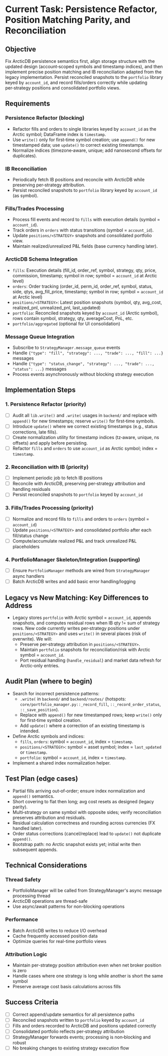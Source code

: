 # Current Task: Persistence Refactor, Position Matching Parity, and Reconciliation

## Objective
Fix ArcticDB persistence semantics first, align storage structure with the updated design (account‑scoped symbols and timestamp indices), and then implement precise position matching and IB reconciliation adapted from the legacy implementation. Persist reconciled snapshots to the `portfolio` library keyed by `account_id`, and record fills/orders correctly while updating per‑strategy positions and consolidated portfolio views.

## Requirements

### Persistence Refactor (blocking)
- Refactor fills and orders to single libraries keyed by `account_id` as the Arctic symbol; DataFrame index is `timestamp`.
- Use `write()` only for first‑time symbol creation; use `append()` for new timestamped data; use `update()` to correct existing timestamps.
- Normalize indices (timezone‑aware, unique; add nanosecond offsets for duplicates).

### IB Reconciliation
- Periodically fetch IB positions and reconcile with ArcticDB while preserving per‑strategy attribution.
- Persist reconciled snapshots to `portfolio` library keyed by `account_id` (as symbol).

### Fills/Trades Processing
- Process fill events and record to `fills` with execution details (symbol = `account_id`).
- Track orders in `orders` with status transitions (symbol = `account_id`).
- Update `positions/<STRATEGY>` snapshots and consolidated portfolio view.
- Maintain realized/unrealized P&L fields (base currency handling later).

### ArcticDB Schema Integration
- `fills`: Execution details (fill_id, order_ref, symbol, strategy, qty, price, commission, timestamp; symbol in row; symbol = `account_id` at Arctic level)
- `orders`: Order tracking (order_id, perm_id, order_ref, symbol, status, side, qtys, avg_fill_price, timestamp; symbol in row; symbol = `account_id` at Arctic level)
- `positions/<STRATEGY>`: Latest position snapshots (symbol, qty, avg_cost, realized_pnl, unrealized_pnl, last_updated)
- `portfolio`: Reconciled snapshots keyed by `account_id` (Arctic symbol), rows contain symbol, strategy, qty, averageCost, PnL, etc.
- `portfolio/aggregated` (optional for UI consolidation)

### Message Queue Integration
- Subscribe to `StrategyManager.message_queue` events
- Handle `{"type": "fill", "strategy": ..., "trade": ..., "fill": ...}` messages
- Handle `{"type": "status_change", "strategy": ..., "trade": ..., "status": ...}` messages
- Process events asynchronously without blocking strategy execution

## Implementation Steps

### 1. Persistence Refactor (priority)
- [ ] Audit all `lib.write()` and `.write(` usages in `backend/` and replace with `append()` for new timestamps; reserve `write()` for first‑time symbols.
- [ ] Introduce `update()` where we correct existing timestamps (e.g., status corrections, late fills).
- [ ] Create normalization utility for timestamp indices (tz‑aware, unique, ns offsets) and apply before persisting.
- [ ] Refactor `fills` and `orders` to use `account_id` as Arctic symbol; index = `timestamp`.

### 2. Reconciliation with IB (priority)
- [ ] Implement periodic job to fetch IB positions
- [ ] Reconcile with ArcticDB, preserving per‑strategy attribution and handling residuals
- [ ] Persist reconciled snapshots to `portfolio` keyed by `account_id`

### 3. Fills/Trades Processing (priority)
- [ ] Normalize and record fills to `fills` and orders to `orders` (symbol = `account_id`)
- [ ] Update `positions/<STRATEGY>` and consolidated portfolio after each fill/status change
- [ ] Compute/accumulate realized P&L and track unrealized P&L placeholders

### 4. PortfolioManager Skeleton/Integration (supporting)
- [ ] Ensure `PortfolioManager` methods are wired from `StrategyManager` async handlers
- [ ] Batch ArcticDB writes and add basic error handling/logging

## Legacy vs New Matching: Key Differences to Address
- Legacy stores `portfolio` with Arctic symbol = `account_id`, appends snapshots, and computes residual rows when IB qty != sum of strategy rows. New code currently writes per‑strategy positions under `positions/<STRATEGY>` and uses `write()` in several places (risk of overwrite). We will:
  - Preserve per‑strategy attribution in `positions/<STRATEGY>`.
  - Maintain `portfolio` snapshots for reconciliation/risk with Arctic symbol = `account_id`.
  - Port residual handling (`handle_residual`) and market data refresh for Arctic‑only entries.

## Audit Plan (where to begin)
- Search for incorrect persistence patterns:
  - `.write(` in `backend/` and `backend/routes/` (hotspots: `core/portfolio_manager.py::_record_fill`, `::_record_order_status`, `::_save_position`).
  - Replace with `append()` for new timestamped rows; keep `write()` only for first‑time symbol creation.
  - Add `update()` where a correction of an existing timestamp is intended.
- Define Arctic symbols and indices:
  - `fills`, `orders`: symbol = `account_id`, index = `timestamp`.
  - `positions/<STRATEGY>`: symbol = asset symbol; index = `last_updated` or `timestamp`.
  - `portfolio`: symbol = `account_id`, index = `timestamp`.
- Implement a shared index normalization helper.

## Test Plan (edge cases)
- Partial fills arriving out‑of‑order; ensure index normalization and `append()` semantics.
- Short covering to flat then long; avg cost resets as designed (legacy parity).
- Multi‑strategy on same symbol with opposite sides; verify reconciliation preserves attribution and residuals.
- Residual calculation correctness and rounding across currencies (FX handled later).
- Order status corrections (cancel/replace) lead to `update()` not duplicate `append()`.
- Bootstrap path: no Arctic snapshot exists yet; initial write then subsequent appends.

## Technical Considerations

### Thread Safety
- PortfolioManager will be called from StrategyManager's async message processing thread
- ArcticDB operations are thread-safe
- Use async/await patterns for non-blocking operations

### Performance
- Batch ArcticDB writes to reduce I/O overhead
- Cache frequently accessed position data
- Optimize queries for real-time portfolio views

### Attribution Logic
- Maintain per-strategy position attribution even when net broker position is zero
- Handle cases where one strategy is long while another is short the same symbol
- Preserve average cost basis calculations across fills

## Success Criteria
- [ ] Correct append/update semantics for all persistence paths
- [ ] Reconciled snapshots written to `portfolio` keyed by `account_id`
- [ ] Fills and orders recorded to ArcticDB and positions updated correctly
- [ ] Consolidated portfolio reflects per‑strategy attribution
- [ ] StrategyManager forwards events; processing is non‑blocking and robust
- [ ] No breaking changes to existing strategy execution flow
